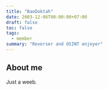 ```yaml
---
title: "BaoDoktah"
date: 2003-12-06T00:00:00+07:00
draft: false
toc: false
tags:
  - member
summary: "Reverser and OSINT enjoyer"
---
```


## About me

Just a weeb.